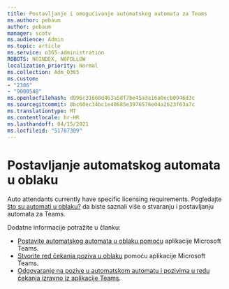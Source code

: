 ```yaml
---
title: Postavljanje i omogućivanje automatskog automata za Teams
ms.author: pebaum
author: pebaum
manager: scotv
ms.audience: Admin
ms.topic: article
ms.service: o365-administration
ROBOTS: NOINDEX, NOFOLLOW
localization_priority: Normal
ms.collection: Adm_O365
ms.custom:
- "2386"
- "9000548"
ms.openlocfilehash: d996c31668d463a5df7be45a3e16a0ecb0946d3c
ms.sourcegitcommit: 8bc60ec34bc1e40685e3976576e04a2623f63a7c
ms.translationtype: MT
ms.contentlocale: hr-HR
ms.lasthandoff: 04/15/2021
ms.locfileid: "51787309"
---
```

# <a name="set-up-a-cloud-auto-attendant"></a>Postavljanje automatskog automata u oblaku

Auto attendants currently have specific licensing requirements. Pogledajte [što su automati u oblaku?](https://docs.microsoft.com/microsoftteams/what-are-phone-system-auto-attendants) da biste saznali više o stvaranju i postavljanju automata za Teams. 

Dodatne informacije potražite u članku:

- [Postavite automatskog automata u oblaku pomoću](https://docs.microsoft.com/microsoftteams/create-a-phone-system-auto-attendant) aplikacije Microsoft Teams. 
- [Stvorite red čekanja poziva u oblaku](https://docs.microsoft.com/microsoftteams/create-a-phone-system-call-queue) pomoću aplikacije Microsoft Teams. 
- [Odgovaranje na pozive u automatskom automatu i pozivima u redu čekanja izravno iz aplikacije Teams](https://docs.microsoft.com/microsoftteams/answer-auto-attendant-and-call-queue-calls). 